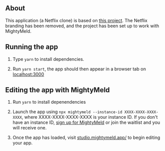## About

This application (a Netflix clone) is based on [this project](https://github.com/karlhadwen/netflix). The Netflix branding has been removed, and the project has been set up to work with MightyMeld.

## Running the app

1. Type `yarn` to install dependencies.

2. Run `yarn start`, the app should then appear in a browser tab on [localhost:3000](localhost:3000)



## Editing the app with MightyMeld

1. Run `yarn` to install depenendencies

2. Launch the app using `npx mightymeld --instance-id XXXX-XXXX-XXXX-XXXX`, where XXXX-XXXX-XXXX-XXXX is your instance ID. If you don't have an instance ID, [sign up for MightyMeld](https://www.mightymeld.com) or join the waitlist and you will receive one.

3. Once the app has loaded, visit [studio.mightymeld.app/](https://studio.mightymeld.app/) to begin editing your app.
